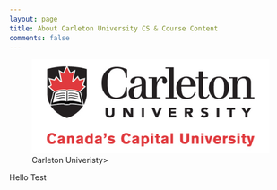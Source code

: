 ```yaml
---
layout: page
title: About Carleton University CS & Course Content
comments: false
---
```


<figure class="first">
<img src="/assets/img/CarletonU.jpg">
<figcaption>Carleton Univeristy>
</figure>

Hello Test
